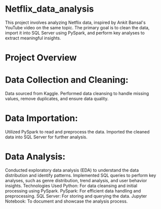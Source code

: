 # Netflix_data_analysis
This project involves analyzing Netflix data, inspired by Ankit Bansal's YouTube video on the same topic. The primary goal is to clean the data, import it into SQL Server using PySpark, and perform key analyses to extract meaningful insights. 

# Project Overview
# Data Collection and Cleaning:

Data sourced from Kaggle.
Performed data cleansing to handle missing values, remove duplicates, and ensure data quality.

# Data Importation:

Utilized PySpark to read and preprocess the data.
Imported the cleaned data into SQL Server for further analysis.

# Data Analysis:

Conducted exploratory data analysis (EDA) to understand the data distribution and identify patterns.
Implemented SQL queries to perform key analyses, such as genre distribution, trend analysis, and user behavior insights.
Technologies Used
Python: For data cleansing and initial processing using PySpark.
PySpark: For efficient data handling and preprocessing.
SQL Server: For storing and querying the data.
Jupyter Notebook: To document and showcase the analysis process.
